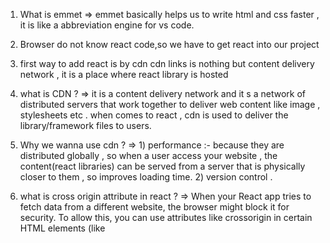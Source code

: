 1. What is emmet
   => emmet basically helps us to write html and css faster , it is like a abbreviation engine for vs code.

2) Browser do not know react code,so we have to get react into our project

3) first way to add react is by cdn
   cdn links is nothing but content delivery network , it is a place where react library is hosted

4) what is CDN ?
   => it is a content delivery network and it s a network of distributed servers that work together to deliver web content like image , stylesheets etc . when comes to react , cdn is used to deliver the library/framework files to users.

5) Why we wanna use cdn ?
   => 1) performance :- because they are distributed globally , so when a user access your website , the content(react libraries) can be served from a server that is physically closer to them , so improves loading time. 2) version control .

6) what is cross origin attribute in react ?
   => When your React app tries to fetch data from a different website, the browser might block it for security. To allow this, you can use attributes like crossorigin in certain HTML elements (like <script> tags). This ensures a secure way to get data from other websites in your React app. (cors = cross origin resource sharing)

7) What is inside that link of react ?
   => That's the code of react and plain javscript code , so react is just a javscript library.

8) What happened when we got react in our project ?
   => you go to console you see a large object which has heavy methods which we can use.

9) What is the 2nd file ?
   => there are 2 files because , 1st file is core file of react , 2nd one is react dom this is react library which is used for dom operation.

10) why did react made 2 files ?
    => because react not only work for mobile it also work for phones , react 3d and all of these has diffrent methods so that is why there are 2 files

11) In javscript we use document.createElement bnut in react it is replaced by React.createElement and it takes 3 arghuments 1) what tag you wanna create 2) an object 3) what we wanna put inside that tag.

12) creating a root is job of react dom , because react needs a root where it can render things

13) what is that missing object ?
    => that is the place where i can give id and class like attributes make sure id is in ""

14) at the end of day react.createElement is also javascript object. it has props which are nothing but h1 tag , object and other argument they come under props.

15) root.render job is to convert the javscript object that heading and when you do root.render method wil convert that heading tag to h1 and will put it out.

16) React element is an object that becomes while rendering onto dom

17) If you want to have siblings like 2 h1 tags then use array , when you do it will throw an error in developer tools.

18) so now our hero coms to rescue 'JSX'. jsx will make our lives easy.

19) will the order matters of script like your index.js and react (yes) it matters a lot if you write index.js first and then react it will throw an error because code inside index.js uses react so react is priority.

20) WHAT DOES root.render do ?
    => root.render() is the step where React turns my virtual UI representation (React element) into real DOM elements and updates the visible content on your web page.

21) suppose if something alreafy existed here it will replace that something because react code is the priorirty ,

22) React still needs html because ultimatiely it renders content to DOM , which is an html based structure

23) i can just use
    const root = ReactDOM.createRoot(document.body); for making react work , i don't need any div id to be present in html , but here when you write something in html it won't work so that is the reason why use particular part for making react work and also work in html

24) react is a library not framework , react can be applied to smal page of our page like header or foooter it works only in place where we write react code but in framworks we have to follow it's rules
